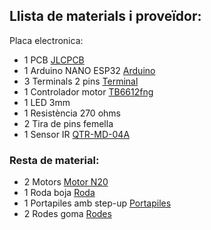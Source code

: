 ## Llista de materials i proveïdor:

Placa electronica:

- 1 PCB [JLCPCB](https://jlcpcb.com/)
- 1 Arduino NANO ESP32 [Arduino](https://tienda.bricogeek.com/arduino-original/1856-arduino-nano-esp32-con-pines.html)
- 3 Terminals 2 pins [Terminal](https://tienda.bricogeek.com/varios/536-terminal-2-pines-tornillo-35mm.html)
- 1 Controlador motor [TB6612fng](https://tienda.bricogeek.com/controladores-motores/999-controlador-de-motores-tb6612fng.html)
- 1 LED 3mm
- 1 Resistència 270 ohms
- 2 Tira de pins femella
- 1 Sensor IR [QTR-MD-04A](https://www.tme.eu/es/details/pololu-4244/sensores-de-distancia/pololu/qtr-md-04a-reflectance-sensor-array/?brutto=1&currency=EUR)

### Resta de material:
- 2 Motors [Motor N20](https://tienda.bricogeek.com/motores-dc/1835-motor-n20-con-reductora-metalica-6v-200-rpm.html)
- 1 Roda boja [Roda](https://tienda.bricogeek.com/robotica/108-rueda-loca-metalica-3-8.html)
- 1 Portapiles amb step-up [Portapiles](https://tienda.bricogeek.com/convertidores-de-voltaje/974-conversor-aa-booster-5v.html)
- 2 Rodes goma [Rodes](https://tienda.bricogeek.com/robotica/110-rueda-de-goma-32x7mm.html)
